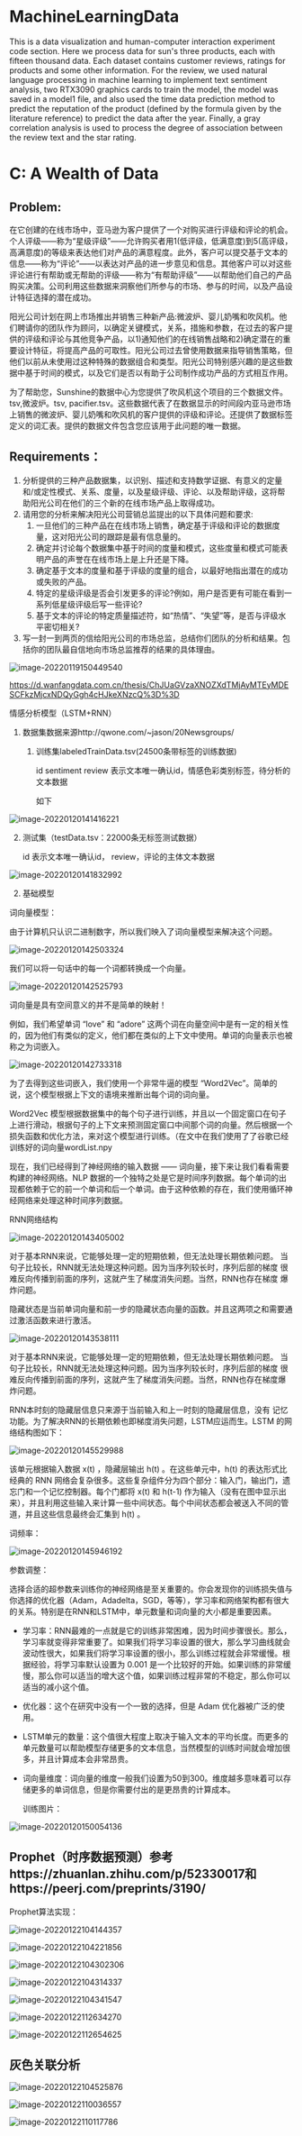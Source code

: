 # MachineLearningData
This is a data visualization and human-computer interaction experiment code section. Here we process data for sun's three products, each with fifteen thousand data.
Each dataset contains customer reviews, ratings for products and some other information. 
For the review, we used natural language processing in machine learning to implement text sentiment analysis, two RTX3090 graphics cards to train the model,
the model was saved in a model1 file, and also used the time data prediction method to predict the reputation of the product (defined by the formula given by the literature reference) to predict the data after the year. 
Finally, a gray correlation analysis is used to process the degree of association between the review text and the star rating.





# C: A Wealth of Data

## Problem:

在它创建的在线市场中，亚马逊为客户提供了一个对购买进行评级和评论的机会。个人评级——称为“星级评级”——允许购买者用1(低评级，低满意度)到5(高评级，高满意度)的等级来表达他们对产品的满意程度。此外，客户可以提交基于文本的信息——称为“评论”——以表达对产品的进一步意见和信息。其他客户可以对这些评论进行有帮助或无帮助的评级——称为“有帮助评级”——以帮助他们自己的产品购买决策。公司利用这些数据来洞察他们所参与的市场、参与的时间，以及产品设计特征选择的潜在成功。



阳光公司计划在网上市场推出并销售三种新产品:微波炉、婴儿奶嘴和吹风机。他们聘请你的团队作为顾问，以确定关键模式，关系，措施和参数，在过去的客户提供的评级和评论与其他竞争产品，以1)通知他们的在线销售战略和2)确定潜在的重要设计特征，将提高产品的可取性。阳光公司过去曾使用数据来指导销售策略，但他们以前从未使用过这种特殊的数据组合和类型。阳光公司特别感兴趣的是这些数据中基于时间的模式，以及它们是否以有助于公司制作成功产品的方式相互作用。



为了帮助您，Sunshine的数据中心为您提供了吹风机这个项目的三个数据文件。tsv,微波炉。tsv,  pacifier.tsv。这些数据代表了在数据显示的时间段内亚马逊市场上销售的微波炉、婴儿奶嘴和吹风机的客户提供的评级和评论。还提供了数据标签定义的词汇表。提供的数据文件包含您应该用于此问题的唯一数据。

## Requirements：

1. 分析提供的三种产品数据集，以识别、描述和支持数学证据、有意义的定量和/或定性模式、关系、度量，以及星级评级、评论、以及帮助评级，这将帮助阳光公司在他们的三个新的在线市场产品上取得成功。
2. 请用您的分析来解决阳光公司营销总监提出的以下具体问题和要求:
   1. 一旦他们的三种产品在在线市场上销售，确定基于评级和评论的数据度量，这对阳光公司的跟踪是最有信息量的。
   2. 确定并讨论每个数据集中基于时间的度量和模式，这些度量和模式可能表明产品的声誉在在线市场上是上升还是下降。
   3. 确定基于文本的度量和基于评级的度量的组合，以最好地指出潜在的成功或失败的产品。
   4. 特定的星级评级是否会引发更多的评论?例如，用户是否更有可能在看到一系列低星级评级后写一些评论?
   5. 基于文本的评论的特定质量描述符，如“热情”、“失望”等，是否与评级水平密切相关?
3. 写一封一到两页的信给阳光公司的市场总监，总结你们团队的分析和结果。包括你的团队最自信地向市场总监推荐的结果的具体理由。



![image-20220119150449540](README.assets/image-20220119150449540.png)

https://d.wanfangdata.com.cn/thesis/ChJUaGVzaXNOZXdTMjAyMTEyMDESCFkzMjcxNDQyGgh4cHJkeXNzcQ%3D%3D







情感分析模型（LSTM+RNN）

1. 数据集数据来源http://qwone.com/~jason/20Newsgroups/

   1. 训练集labeledTrainData.tsv(24500条带标签的训练数据)

      id sentiment review 表示文本唯一确认id，情感色彩类别标签，待分析的文本数据

      如下

![image-20220120141416221](README.assets/image-20220120141416221.png)

2. 测试集（testData.tsv：22000条无标签测试数据）

   id 表示文本唯一确认id， review，评论的主体文本数据

![image-20220120141832992](README.assets/image-20220120141832992.png)





2. 基础模型

词向量模型：

由于计算机只认识二进制数字，所以我们映入了词向量模型来解决这个问题。

![image-20220120142503324](README.assets/image-20220120142503324.png)

我们可以将一句话中的每一个词都转换成一个向量。

![image-20220120142525793](README.assets/image-20220120142525793.png)

词向量是具有空间意义的并不是简单的映射！

例如，我们希望单词 “love” 和 “adore” 这两个词在向量空间中是有一定的相关性的，因为他们有类似的定义，他们都在类似的上下文中使用。单词的向量表示也被称之为词嵌入。

![image-20220120142733318](README.assets/image-20220120142733318.png)

为了去得到这些词嵌入，我们使用一个非常牛逼的模型 “Word2Vec”。简单的说，这个模型根据上下文的语境来推断出每个词的词向量。

Word2Vec 模型根据数据集中的每个句子进行训练，并且以一个固定窗口在句子上进行滑动，根据句子的上下文来预测固定窗口中间那个词的向量。然后根据一个损失函数和优化方法，来对这个模型进行训练。（在文中在我们使用了了谷歌已经训练好的词向量wordList.npy

现在，我们已经得到了神经网络的输入数据 —— 词向量，接下来让我们看看需要构建的神经网络。NLP 数据的一个独特之处是它是时间序列数据。每个单词的出现都依赖于它的前一个单词和后一个单词。由于这种依赖的存在，我们使用循环神经网络来处理这种时间序列数据。

RNN网络结构

![image-20220120143405002](README.assets/image-20220120143405002.png)

对于基本RNN来说，它能够处理一定的短期依赖，但无法处理长期依赖问题。 当句子比较长，RNN就无法处理这种问题。因为当序列较长时，序列后部的梯度 很难反向传播到前面的序列，这就产生了梯度消失问题。当然，RNN也存在梯度 爆炸问题。

隐藏状态是当前单词向量和前一步的隐藏状态向量的函数。并且这两项之和需要通过激活函数来进行激活。

![image-20220120143538111](README.assets/image-20220120143538111.png)

对于基本RNN来说，它能够处理一定的短期依赖，但无法处理长期依赖问题。 当句子比较长，RNN就无法处理这种问题。因为当序列较长时，序列后部的梯度 很难反向传播到前面的序列，这就产生了梯度消失问题。当然，RNN也存在梯度爆炸问题。

RNN本时刻的隐藏层信息只来源于当前输入和上一时刻的隐藏层信息，没有 记忆功能。为了解决RNN的长期依赖也即梯度消失问题，LSTM应运而生。LSTM 的网络结构图如下：

![image-20220120145529988](README.assets/image-20220120145529988.png)

该单元根据输入数据 x(t) ，隐藏层输出 h(t) 。在这些单元中，h(t) 的表达形式比经典的 RNN 网络会复杂很多。这些复杂组件分为四个部分：输入门，输出门，遗忘门和一个记忆控制器。每个门都将 x(t) 和 h(t-1) 作为输入（没有在图中显示出来），并且利用这些输入来计算一些中间状态。每个中间状态都会被送入不同的管道，并且这些信息最终会汇集到 h(t) 。

词频率：

![image-20220120145946192](README.assets/image-20220120145946192.png)

参数调整：

选择合适的超参数来训练你的神经网络是至关重要的。你会发现你的训练损失值与你选择的优化器（Adam，Adadelta，SGD，等等），学习率和网络架构都有很大的关系。特别是在RNN和LSTM中，单元数量和词向量的大小都是重要因素。

- 学习率：RNN最难的一点就是它的训练非常困难，因为时间步骤很长。那么，学习率就变得非常重要了。如果我们将学习率设置的很大，那么学习曲线就会波动性很大，如果我们将学习率设置的很小，那么训练过程就会非常缓慢。根据经验，将学习率默认设置为 0.001 是一个比较好的开始。如果训练的非常缓慢，那么你可以适当的增大这个值，如果训练过程非常的不稳定，那么你可以适当的减小这个值。

- 优化器：这个在研究中没有一个一致的选择，但是 Adam 优化器被广泛的使用。

- LSTM单元的数量：这个值很大程度上取决于输入文本的平均长度。而更多的单元数量可以帮助模型存储更多的文本信息，当然模型的训练时间就会增加很多，并且计算成本会非常昂贵。

- 词向量维度：词向量的维度一般我们设置为50到300。维度越多意味着可以存储更多的单词信息，但是你需要付出的是更昂贵的计算成本。

  训练图片：

![image-20220120150054136](README.assets/image-20220120150054136.png)





## Prophet（时序数据预测）参考https://zhuanlan.zhihu.com/p/52330017和https://peerj.com/preprints/3190/

Prophet算法实现：

![image-20220122104144357](README.assets/image-20220122104144357.png)

![image-20220122104221856](README.assets/image-20220122104221856.png)

![image-20220122104302306](README.assets/image-20220122104302306.png)

![image-20220122104314337](README.assets/image-20220122104314337.png)

![image-20220122104341547](README.assets/image-20220122104341547.png)

![image-20220122112634270](README.assets/image-20220122112634270.png)



![image-20220122112654625](README.assets/image-20220122112654625.png)

## 灰色关联分析

![image-20220122104525876](README.assets/image-20220122104525876.png)

![image-20220122110036557](README.assets/image-20220122110036557.png)

![image-20220122110117786](README.assets/image-20220122110117786.png)

